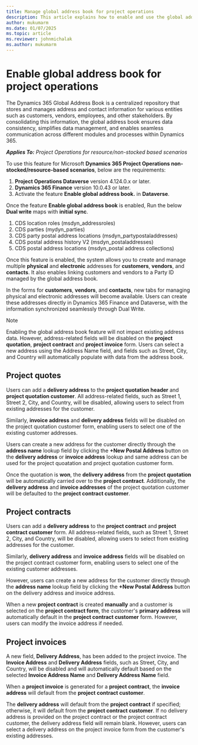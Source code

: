 ```yaml
---
title: Manage global address book for project operations
description: This article explains how to enable and use the global address book in project operations for resource-based or non-stocked scenarios. 
author: mukumarm
ms.date: 01/07/2025
ms.topic: article
ms.reviewer: johnmichalak
ms.author: mukumarm
---
```

# Enable global address book for project operations
The Dynamics 365 Global Address Book is a centralized repository that stores and manages address and contact information for various entities such as customers, vendors, employees, and other stakeholders. By consolidating this information, the global address book ensures data consistency, simplifies data management, and enables seamless communication across different modules and processes within Dynamics 365.

_**Applies To:** Project Operations for resource/non-stocked based scenarios_

To use this feature for Microsoft **Dynamics 365 Project Operations non-stocked/resource-based scenarios**, below are the requirements:
1. **Project Operations Dataverse** version 4.124.0.x or later.
2. **Dynamics 365 Finance** version 10.0.43 or later.
3. Activate the feature **Enable global address book.** in **Dataverse**.
  
Once the feature **Enable global address book** is enabled, Run the below **Dual write** maps with **initial sync**.
1. CDS location roles (msdyn_addressroles)
2. CDS parties (mydyn_parties)
3. CDS party postal address locations (msdyn_partypostaladdresses)
4. CDS postal address history V2 (msdyn_postaladdresses)
5. CDS postal address locations (msdyn_postal address collections)

Once this feature is enabled, the system allows you to create and manage multiple **physical** and **electronic** addresses for **customers**, **vendors**, and **contacts**. It also enables linking customers and vendors to a Party ID managed by the global address book. 

In the forms for **customers**, **vendors**, and **contacts**, new tabs for managing physical and electronic addresses will become available. Users can create these addresses directly in Dynamics 365 Finance and Dataverse, with the information synchronized seamlessly through Dual Write.

> [!NOTE]
> Enabling the global address book feature will not impact existing address data. However, address-related fields will be disabled on the **project quotation**, **project contract** and **project invoice** form. Users can select a new address using the Address Name field, and fields such as Street, City, and Country will automatically populate with data from the address book.

## Project quotes
Users can add a **delivery address** to the **project quotation header** and **project quotation customer**. All address-related fields, such as Street 1, Street 2, City, and Country, will be disabled, allowing users to select from existing addresses for the customer. 

Similarly, **invoice address** and **delivery address** fields will be disabled on the project quotation customer form, enabling users to select one of the existing customer addresses.

Users can create a new address for the customer directly through the **address name** lookup field by clicking the **+New Postal Address** button on the **delivery address** or **invoice address** lookup and same address can be used for the project quoatation and project quotation customer form.

Once the quotation is **won**, the **delivery address** from the **project quotation** will be automatically carried over to the **project contract**. 
Additionally, the **delivery address** and **invoice addresses** of the project quotation customer will be defaulted to the **project contract customer**. 
## Project contracts
Users can add a **delivery address** to the **project contract** and **project contract customer** form. 
All address-related fields, such as Street 1, Street 2, City, and Country, will be disabled, allowing users to select from existing addresses for the customer. 

Similarly, **delivery address** and **invoice address** fields will be disabled on the project contract customer form, enabling users to select one of the existing customer addresses.

However, users can create a new address for the customer directly through the **address name** lookup field by clicking the **+New Postal Address** button on the delivery address and invoice address. 

When a new **project contract** is created **manually** and a customer is selected on the **project contract form**, the customer's **primary address** will automatically default in the **project contract customer** form. However, users can modify the invoice address if needed. 

## Project invoices
A new field, **Delivery Address**, has been added to the project invoice. 
The **Invoice Address** and **Delivery Address** fields, such as Street, City, and Country, will be disabled and will automatically default based on the selected **Invoice Address Name** and **Delivery Address Name** field.

When a **project invoice** is generated for a **project contract**, the **invoice address** will default from the **project contract customer**. 

The **delivery address** will default from the **project contract** if specified; otherwise, it will default from the **project contract customer**. If no delivery address is provided on the project contract or the project contract customer, the delivery address field will remain blank. However, users can select a delivery address on the project invoice form from the customer's existing addresses.
